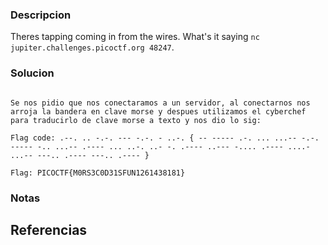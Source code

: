 
### Descripcion

Theres tapping coming in from the wires. What's it saying `nc jupiter.challenges.picoctf.org 48247`.

### Solucion

```

Se nos pidio que nos conectaramos a un servidor, al conectarnos nos arroja la bandera en clave morse y despues utilizamos el cyberchef para traducirlo de clave morse a texto y nos dio lo sig:

Flag code: .--. .. -.-. --- -.-. - ..-. { -- ----- .-. ... ...-- -.-. ----- -.. ...-- .---- ... ..-. ..- -. .---- ..--- -.... .---- ....- ...-- ---.. .---- ---.. .---- }

Flag: PICOCTF{M0RS3C0D31SFUN1261438181}

```

### Notas



## Referencias